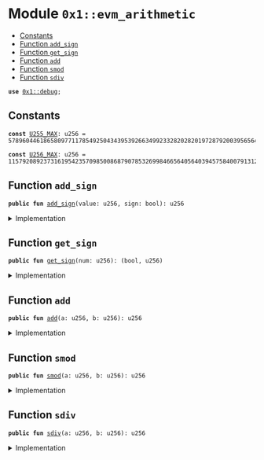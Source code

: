 
<a id="0x1_evm_arithmetic"></a>

# Module `0x1::evm_arithmetic`



-  [Constants](#@Constants_0)
-  [Function `add_sign`](#0x1_evm_arithmetic_add_sign)
-  [Function `get_sign`](#0x1_evm_arithmetic_get_sign)
-  [Function `add`](#0x1_evm_arithmetic_add)
-  [Function `smod`](#0x1_evm_arithmetic_smod)
-  [Function `sdiv`](#0x1_evm_arithmetic_sdiv)


<pre><code><b>use</b> <a href="../../aptos-stdlib/doc/debug.md#0x1_debug">0x1::debug</a>;
</code></pre>



<a id="@Constants_0"></a>

## Constants


<a id="0x1_evm_arithmetic_U255_MAX"></a>



<pre><code><b>const</b> <a href="arithmetic.md#0x1_evm_arithmetic_U255_MAX">U255_MAX</a>: u256 = 57896044618658097711785492504343953926634992332820282019728792003956564819967;
</code></pre>



<a id="0x1_evm_arithmetic_U256_MAX"></a>



<pre><code><b>const</b> <a href="arithmetic.md#0x1_evm_arithmetic_U256_MAX">U256_MAX</a>: u256 = 115792089237316195423570985008687907853269984665640564039457584007913129639935;
</code></pre>



<a id="0x1_evm_arithmetic_add_sign"></a>

## Function `add_sign`



<pre><code><b>public</b> <b>fun</b> <a href="arithmetic.md#0x1_evm_arithmetic_add_sign">add_sign</a>(value: u256, sign: bool): u256
</code></pre>



<details>
<summary>Implementation</summary>


<pre><code><b>public</b> <b>fun</b> <a href="arithmetic.md#0x1_evm_arithmetic_add_sign">add_sign</a>(value: u256, sign: bool): u256 {
    <b>if</b>(sign && value &gt; 0) {
        <a href="arithmetic.md#0x1_evm_arithmetic_U256_MAX">U256_MAX</a> - value + 1
    } <b>else</b> {
        value
    }
}
</code></pre>



</details>

<a id="0x1_evm_arithmetic_get_sign"></a>

## Function `get_sign`



<pre><code><b>public</b> <b>fun</b> <a href="arithmetic.md#0x1_evm_arithmetic_get_sign">get_sign</a>(num: u256): (bool, u256)
</code></pre>



<details>
<summary>Implementation</summary>


<pre><code><b>public</b> <b>fun</b> <a href="arithmetic.md#0x1_evm_arithmetic_get_sign">get_sign</a>(num: u256): (bool, u256) {
    <b>let</b> neg = <b>false</b>;
    <b>if</b>(num &gt; <a href="arithmetic.md#0x1_evm_arithmetic_U255_MAX">U255_MAX</a>) {
        neg = <b>true</b>;
        num = <a href="arithmetic.md#0x1_evm_arithmetic_U256_MAX">U256_MAX</a> - num + 1;
    };
    (neg, num)
}
</code></pre>



</details>

<a id="0x1_evm_arithmetic_add"></a>

## Function `add`



<pre><code><b>public</b> <b>fun</b> <a href="arithmetic.md#0x1_evm_arithmetic_add">add</a>(a: u256, b: u256): u256
</code></pre>



<details>
<summary>Implementation</summary>


<pre><code><b>public</b> <b>fun</b> <a href="arithmetic.md#0x1_evm_arithmetic_add">add</a>(a: u256, b: u256): u256 {
    <b>if</b>(a &gt; 0 && b &gt;= (<a href="arithmetic.md#0x1_evm_arithmetic_U256_MAX">U256_MAX</a> - a + 1)) {
        b - (<a href="arithmetic.md#0x1_evm_arithmetic_U256_MAX">U256_MAX</a> - a + 1)
    } <b>else</b> {
        a + b
    }
}
</code></pre>



</details>

<a id="0x1_evm_arithmetic_smod"></a>

## Function `smod`



<pre><code><b>public</b> <b>fun</b> <a href="arithmetic.md#0x1_evm_arithmetic_smod">smod</a>(a: u256, b: u256): u256
</code></pre>



<details>
<summary>Implementation</summary>


<pre><code><b>public</b> <b>fun</b> <a href="arithmetic.md#0x1_evm_arithmetic_smod">smod</a>(a: u256, b: u256): u256 {
    <b>let</b>(sg_a, num_a) = <a href="arithmetic.md#0x1_evm_arithmetic_get_sign">get_sign</a>(a);
    <b>let</b>(_sg_b, num_b) = <a href="arithmetic.md#0x1_evm_arithmetic_get_sign">get_sign</a>(b);
    <b>let</b> num_c = num_a % num_b;
    <a href="arithmetic.md#0x1_evm_arithmetic_add_sign">add_sign</a>(num_c, sg_a)
}
</code></pre>



</details>

<a id="0x1_evm_arithmetic_sdiv"></a>

## Function `sdiv`



<pre><code><b>public</b> <b>fun</b> <a href="arithmetic.md#0x1_evm_arithmetic_sdiv">sdiv</a>(a: u256, b: u256): u256
</code></pre>



<details>
<summary>Implementation</summary>


<pre><code><b>public</b> <b>fun</b> <a href="arithmetic.md#0x1_evm_arithmetic_sdiv">sdiv</a>(a: u256, b: u256): u256 {
    <b>let</b>(sg_a, num_a) = <a href="arithmetic.md#0x1_evm_arithmetic_get_sign">get_sign</a>(a);
    <b>let</b>(sg_b, num_b) = <a href="arithmetic.md#0x1_evm_arithmetic_get_sign">get_sign</a>(b);
    <a href="../../aptos-stdlib/doc/debug.md#0x1_debug_print">debug::print</a>(&sg_a);
    <a href="../../aptos-stdlib/doc/debug.md#0x1_debug_print">debug::print</a>(&num_a);
    <a href="../../aptos-stdlib/doc/debug.md#0x1_debug_print">debug::print</a>(&sg_b);
    <a href="../../aptos-stdlib/doc/debug.md#0x1_debug_print">debug::print</a>(&num_b);
    <b>let</b> num_c = num_a / num_b;
    <a href="arithmetic.md#0x1_evm_arithmetic_add_sign">add_sign</a>(num_c, (!sg_a && sg_b) || (sg_a && !sg_b))
}
</code></pre>



</details>


[move-book]: https://aptos.dev/move/book/SUMMARY
